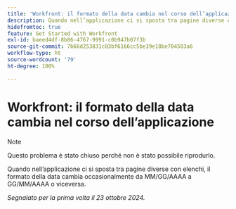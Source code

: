 ```yaml
---
title: 'Workfront: il formato della data cambia nel corso dell’applicazione'
description: Quando nell’applicazione ci si sposta tra pagine diverse con elenchi, il formato della data cambia occasionalmente da MM/GG/AAAA a GG/MM/AAAA o viceversa.
hidefromtoc: true
feature: Get Started with Workfront
exl-id: baeed4df-8b86-4767-9991-c0b947b07f3b
source-git-commit: 7b66d253831c83bf6166cc5be39e18be704503a6
workflow-type: ht
source-wordcount: '79'
ht-degree: 100%

---
```


# Workfront: il formato della data cambia nel corso dell’applicazione

>[!NOTE]
>
>Questo problema è stato chiuso perché non è stato possibile riprodurlo.

Quando nell’applicazione ci si sposta tra pagine diverse con elenchi, il formato della data cambia occasionalmente da MM/GG/AAAA a GG/MM/AAAA o viceversa.

_Segnalato per la prima volta il 23 ottobre 2024._
